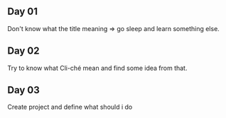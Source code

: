 ## Day 01
Don't know what the title meaning => go sleep and learn something else.

## Day 02 
Try to know what Cli-ché mean and find some idea from that.

## Day 03
Create project and define what should i do
